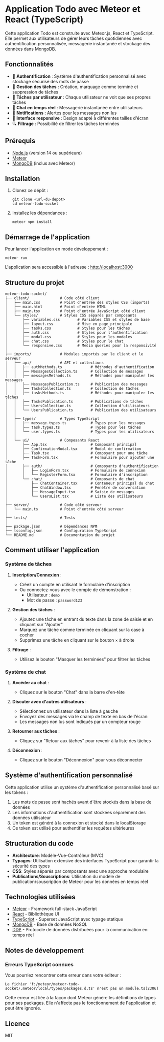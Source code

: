 # Application Todo avec Meteor et React (TypeScript)

Cette application Todo est construite avec Meteor.js, React et TypeScript. Elle permet aux utilisateurs de gérer leurs tâches quotidiennes avec authentification personnalisée, messagerie instantanée et stockage des données dans MongoDB.

## Fonctionnalités

-   🔐 **Authentification** : Système d'authentification personnalisé avec stockage sécurisé des mots de passe
-   📝 **Gestion des tâches** : Création, marquage comme terminé et suppression de tâches
-   👤 **Tâches par utilisateur** : Chaque utilisateur ne voit que ses propres tâches
-   💬 **Chat en temps réel** : Messagerie instantanée entre utilisateurs
-   🔔 **Notifications** : Alertes pour les messages non lus
-   📱 **Interface responsive** : Design adapté à différentes tailles d'écran
-   🔍 **Filtrage** : Possibilité de filtrer les tâches terminées

## Prérequis

-   [Node.js](https://nodejs.org/) (version 14 ou supérieure)
-   [Meteor](https://www.meteor.com/install)
-   [MongoDB](https://www.mongodb.com/try/download/community) (inclus avec Meteor)

## Installation

1. Clonez ce dépôt :

    ```
    git clone <url-du-depot>
    cd meteor-todo-socket
    ```

2. Installez les dépendances :
    ```
    meteor npm install
    ```

## Démarrage de l'application

Pour lancer l'application en mode développement :

```
meteor run
```

L'application sera accessible à l'adresse : [http://localhost:3000](http://localhost:3000)

## Structure du projet

```
meteor-todo-socket/
├── client/              # Code côté client
│   ├── main.css         # Point d'entrée des styles CSS (imports)
│   ├── main.html        # Point d'entrée HTML
│   ├── main.tsx         # Point d'entrée JavaScript côté client
│   └── styles/          # Styles CSS séparés par composants
│       ├── variables.css        # Variables CSS et styles de base
│       ├── layout.css           # Mise en page principale
│       ├── tasks.css            # Styles pour les tâches
│       ├── auth.css             # Styles pour l'authentification
│       ├── modal.css            # Styles pour les modales
│       ├── chat.css             # Styles pour le chat
│       └── responsive.css       # Media queries pour la responsivité
│
├── imports/             # Modules importés par le client et le serveur
│   ├── api/             # API et collections
│   │   ├── authMethods.ts             # Méthodes d'authentification
│   │   ├── MessagesCollection.ts      # Collection de messages
│   │   ├── messagesMethods.ts         # Méthodes pour manipuler les messages
│   │   ├── MessagesPublication.ts     # Publication des messages
│   │   ├── TasksCollection.ts         # Collection de tâches
│   │   ├── tasksMethods.ts            # Méthodes pour manipuler les tâches
│   │   ├── TasksPublication.ts        # Publications de tâches
│   │   ├── UsersCollection.ts         # Collection d'utilisateurs
│   │   └── UsersPublication.ts        # Publication des utilisateurs
│   │
│   ├── types/           # Types TypeScript
│   │   ├── message.types.ts           # Types pour les messages
│   │   ├── task.types.ts              # Types pour les tâches
│   │   └── user.types.ts              # Types pour les utilisateurs
│   │
│   └── ui/              # Composants React
│       ├── App.tsx                    # Composant principal
│       ├── ConfirmationModal.tsx      # Modal de confirmation
│       ├── Task.tsx                   # Composant pour une tâche
│       ├── TaskForm.tsx               # Formulaire pour ajouter une tâche
│       ├── auth/                      # Composants d'authentification
│       │   ├── LoginForm.tsx          # Formulaire de connexion
│       │   └── RegisterForm.tsx       # Formulaire d'inscription
│       └── chat/                      # Composants de chat
│           ├── ChatContainer.tsx      # Conteneur principal du chat
│           ├── ChatWindow.tsx         # Fenêtre de conversation
│           ├── MessageInput.tsx       # Saisie de messages
│           └── UsersList.tsx          # Liste des utilisateurs
│
├── server/              # Code côté serveur
│   └── main.ts          # Point d'entrée côté serveur
│
├── tests/               # Tests
│
├── package.json         # Dépendances NPM
├── tsconfig.json        # Configuration TypeScript
└── README.md            # Documentation du projet
```

## Comment utiliser l'application

### Système de tâches

1. **Inscription/Connexion** :

    - Créez un compte en utilisant le formulaire d'inscription
    - Ou connectez-vous avec le compte de démonstration :
        - Utilisateur : `demo`
        - Mot de passe : `password123`

2. **Gestion des tâches** :

    - Ajoutez une tâche en entrant du texte dans la zone de saisie et en cliquant sur "Ajouter"
    - Marquez une tâche comme terminée en cliquant sur la case à cocher
    - Supprimez une tâche en cliquant sur le bouton × à droite

3. **Filtrage** :

    - Utilisez le bouton "Masquer les terminées" pour filtrer les tâches

### Système de chat

1. **Accéder au chat** :

    - Cliquez sur le bouton "Chat" dans la barre d'en-tête

2. **Discuter avec d'autres utilisateurs** :

    - Sélectionnez un utilisateur dans la liste à gauche
    - Envoyez des messages via le champ de texte en bas de l'écran
    - Les messages non lus sont indiqués par un compteur rouge

3. **Retourner aux tâches** :

    - Cliquez sur "Retour aux tâches" pour revenir à la liste des tâches

4. **Déconnexion** :
    - Cliquez sur le bouton "Déconnexion" pour vous déconnecter

## Système d'authentification personnalisé

Cette application utilise un système d'authentification personnalisé basé sur les tokens :

1. Les mots de passe sont hachés avant d'être stockés dans la base de données
2. Les informations d'authentification sont stockées séparément des données utilisateur
3. Un token est généré à la connexion et stocké dans le localStorage
4. Ce token est utilisé pour authentifier les requêtes ultérieures

## Structuration du code

-   **Architecture**: Modèle-Vue-Contrôleur (MVC)
-   **Typages**: Utilisation extensive des interfaces TypeScript pour garantir la sécurité des types
-   **CSS**: Styles séparés par composants avec une approche modulaire
-   **Publications/Souscriptions**: Utilisation du modèle de publication/souscription de Meteor pour les données en temps réel

## Technologies utilisées

-   [Meteor](https://www.meteor.com/) - Framework full-stack JavaScript
-   [React](https://reactjs.org/) - Bibliothèque UI
-   [TypeScript](https://www.typescriptlang.org/) - Superset JavaScript avec typage statique
-   [MongoDB](https://www.mongodb.com/) - Base de données NoSQL
-   [DDP](https://github.com/meteor/meteor/tree/devel/packages/ddp) - Protocole de données distribuées pour la communication en temps réel

## Notes de développement

### Erreurs TypeScript connues

Vous pourriez rencontrer cette erreur dans votre éditeur :

```
Le fichier 'f:/meteor/meteor-todo-socket/.meteor/local/types/packages.d.ts' n'est pas un module.ts(2306)
```

Cette erreur est liée à la façon dont Meteor génère les définitions de types pour ses packages. Elle n'affecte pas le fonctionnement de l'application et peut être ignorée.

## Licence

MIT
